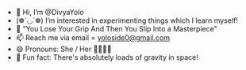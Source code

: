 - 👋 Hi, I’m @DivyaYolo
- (❁´◡`❁) I’m interested in experimenting things which I learn myself!
- 🦋 "You Lose Your Grip And Then You Slip Into a Masterpiece"  
- 📫 Reach me via email = yoloside0@gmail.com
- 😄 Pronouns: She / Her 👩‍💼💁‍♀️
- 🚀 Fun fact: There's absolutely loads of gravity in space!


